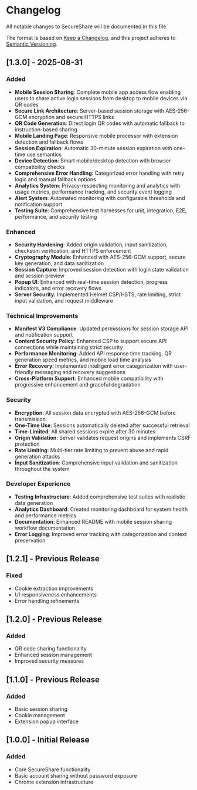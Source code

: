 # Changelog

All notable changes to SecureShare will be documented in this file.

The format is based on [Keep a Changelog](https://keepachangelog.com/en/1.0.0/),
and this project adheres to [Semantic Versioning](https://semver.org/spec/v2.0.0.html).

## [1.3.0] - 2025-08-31

### Added
- **Mobile Session Sharing**: Complete mobile app access flow enabling users to share active login sessions from desktop to mobile devices via QR codes
- **Secure Link Architecture**: Server-based session storage with AES-256-GCM encryption and secure HTTPS links
- **QR Code Generation**: Direct login QR codes with automatic fallback to instruction-based sharing
- **Mobile Landing Page**: Responsive mobile processor with extension detection and fallback flows
- **Session Expiration**: Automatic 30-minute session expiration with one-time use semantics
- **Device Detection**: Smart mobile/desktop detection with browser compatibility checks
- **Comprehensive Error Handling**: Categorized error handling with retry logic and manual fallback options
- **Analytics System**: Privacy-respecting monitoring and analytics with usage metrics, performance tracking, and security event logging
- **Alert System**: Automated monitoring with configurable thresholds and notification support
- **Testing Suite**: Comprehensive test harnesses for unit, integration, E2E, performance, and security testing

### Enhanced
- **Security Hardening**: Added origin validation, input sanitization, checksum verification, and HTTPS enforcement
- **Cryptography Module**: Enhanced with AES-256-GCM support, secure key generation, and data sanitization
- **Session Capture**: Improved session detection with login state validation and session preview
- **Popup UI**: Enhanced with real-time session detection, progress indicators, and error recovery flows
- **Server Security**: Implemented Helmet CSP/HSTS, rate limiting, strict input validation, and request middleware

### Technical Improvements
- **Manifest V3 Compliance**: Updated permissions for session storage API and notification support
- **Content Security Policy**: Enhanced CSP to support secure API connections while maintaining strict security
- **Performance Monitoring**: Added API response time tracking, QR generation speed metrics, and mobile load time analysis
- **Error Recovery**: Implemented intelligent error categorization with user-friendly messaging and recovery suggestions
- **Cross-Platform Support**: Enhanced mobile compatibility with progressive enhancement and graceful degradation

### Security
- **Encryption**: All session data encrypted with AES-256-GCM before transmission
- **One-Time Use**: Sessions automatically deleted after successful retrieval
- **Time-Limited**: All shared sessions expire after 30 minutes
- **Origin Validation**: Server validates request origins and implements CSRF protection
- **Rate Limiting**: Multi-tier rate limiting to prevent abuse and rapid generation attacks
- **Input Sanitization**: Comprehensive input validation and sanitization throughout the system

### Developer Experience
- **Testing Infrastructure**: Added comprehensive test suites with realistic data generation
- **Analytics Dashboard**: Created monitoring dashboard for system health and performance metrics
- **Documentation**: Enhanced README with mobile session sharing workflow documentation
- **Error Logging**: Improved error tracking with categorization and context preservation

## [1.2.1] - Previous Release

### Fixed
- Cookie extraction improvements
- UI responsiveness enhancements
- Error handling refinements

## [1.2.0] - Previous Release

### Added
- QR code sharing functionality
- Enhanced session management
- Improved security measures

## [1.1.0] - Previous Release

### Added
- Basic session sharing
- Cookie management
- Extension popup interface

## [1.0.0] - Initial Release

### Added
- Core SecureShare functionality
- Basic account sharing without password exposure
- Chrome extension infrastructure
